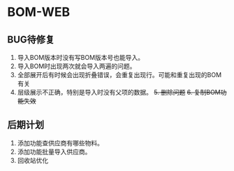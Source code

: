 # BOM-WEB

## BUG待修复
1. 导入BOM版本时没有写BOM版本号也能导入。
2. 导入BOM时出现两次就会导入两遍的问题。
3. 全部展开后有时候会出现折叠错误，会重复出现行。可能和重复出现的BOM有关
4. 层级展示不正确，特别是导入时没有父项的数据。
~~5. 删除问题~~
~~6. 复制BOM功能失效~~

## 后期计划
1. 添加功能查供应商有哪些物料。
2. 添加功能批量导入供应商。
3. 回收站优化
